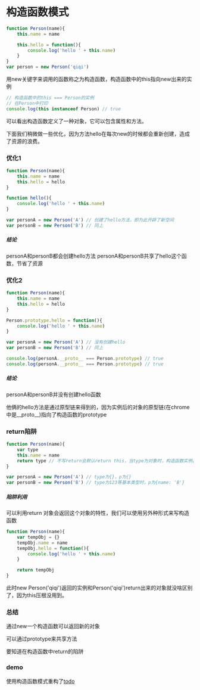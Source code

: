 # 构造函数模式

```javascript
function Person(name){
    this.name = name

    this.hello = function(){
        console.log('hello ' + this.name)
    }
}
var person = new Person('qiqi')
```

用new关键字来调用的函数称之为构造函数，构造函数中的this指向new出来的实例

```javascript
// 构造函数中的this === Person的实例
// 在Person中打印
console.log(this instanceof Person) // true
```

可以看出构造函数定义了一种对象，它可以包含属性和方法。

下面我们稍微做一些优化，因为方法hello在每次new的时候都会重新创建，造成了资源的浪费。

### 优化1

```javascript
function Person(name){
    this.name = name
    this.hello = hello
}

function hello(){
    console.log('hello ' + this.name)
}

var personA = new Person('A') // 创建了hello方法，即为此开辟了新空间
var personB = new Person('B') // 同上
```

##### 结论

personA和personB都会创建hello方法
personA和personB共享了hello这个函数，节省了资源

### 优化2

```javascript
function Person(name){
    this.name = name
    this.hello = hello
}

Person.prototype.hello = function(){
    console.log('hello ' + this.name)
}

var personA = new Person('A') // 没有创建hello
var personB = new Person('B') // 同上

console.log(personA.__proto__ === Person.prototype) // true
console.log(personA.__proto__ === Person.prototype) // true
```

##### 结论

personA和personB并没有创建hello函数

他俩的hello方法是通过原型链来得到的，因为实例后的对象的原型链(在chrome中是\_\_proto\_\_)指向了构造函数的prototype

### return陷阱

```javascript
function Person(name){
    var type
    this.name = name
    return type // 不写return会默认return this，当type为对象时，构造函数实例出来的对象会指向这个对象，当是其它类型的话还是指向this
}

var personA = new Person('A') // type为{}，p为{}
var personB = new Person('B') // type为123等基本类型时，p为{name: 'B'}
```

##### 陷阱利用

可以利用return 对象会返回这个对象的特性，我们可以使用另外种形式来写构造函数

```javascript
function Person(name){
    var tempObj = {}
    tempObj.name = name
    tempObj.hello = function(){
        console.log('hello ' + this.name)
    }

    return tempObj
}
```

此时new Person('qiqi')返回的实例和Person('qiqi')return出来的对象就没啥区别了，因为this压根没用到。

### 总结

通过new一个构造函数可以返回新的对象

可以通过prototype来共享方法

要知道在构造函数中return的陷阱

### demo

使用构造函数模式重构了[todo](https://jsfiddle.net/supershy/La5mv06u/)